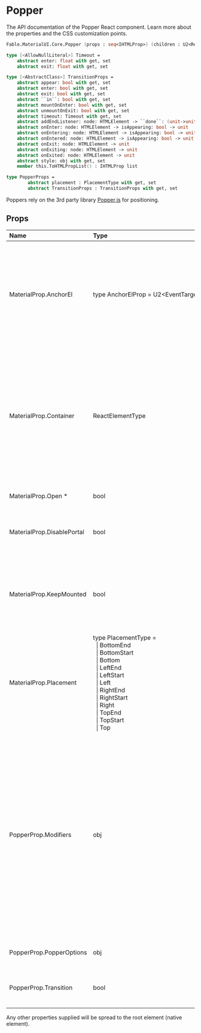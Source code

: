 # Popper

<p class="description">The API documentation of the Popper React component. Learn more about the properties and the CSS customization points.</p>

```fsharp
Fable.MaterialUI.Core.Popper (props : seq<IHTMLProp>) (children : U2<ReactElement list, (PopperProps->ReactElement)>) : ReactElement

type [<AllowNullLiteral>] Timeout =
    abstract enter: float with get, set
    abstract exit: float with get, set

type [<AbstractClass>] TransitionProps =
    abstract appear: bool with get, set
    abstract enter: bool with get, set
    abstract exit: bool with get, set
    abstract ``in``: bool with get, set
    abstract mountOnEnter: bool with get, set
    abstract unmountOnExit: bool with get, set
    abstract timeout: Timeout with get, set
    abstract addEndListener: node: HTMLElement -> ``done``: (unit->unit) -> unit
    abstract onEnter: node: HTMLElement -> isAppearing: bool -> unit
    abstract onEntering: node: HTMLElement -> isAppearing: bool -> unit
    abstract onEntered: node: HTMLElement -> isAppearing: bool -> unit
    abstract onExit: node: HTMLElement -> unit
    abstract onExiting: node: HTMLElement -> unit
    abstract onExited: node: HTMLElement -> unit
    abstract style: obj with get, set
    member this.ToHTMLPropList() : IHTMLProp list

type PopperProps =
        abstract placement : PlacementType with get, set
        abstract TransitionProps : TransitionProps with get, set
```

Poppers rely on the 3rd party library [Popper.js](https://github.com/FezVrasta/popper.js) for positioning.

## Props

| Name | Type | Default | Description |
|:-----|:-----|:--------|:------------|
| <span class="prop-name">MaterialProp.AnchorEl</span> | <span class="prop-type">type&nbsp;AnchorElProp&nbsp;=&nbsp;U2&lt;EventTarget,&nbsp;unit&#8209;>EventTarget></span> |   | This is the DOM element, or a function that returns the DOM element, that may be used to set the position of the popover. The return value will passed as the reference object of the Popper instance. |
| <span class="prop-name">MaterialProp.Container</span> | <span class="prop-type">ReactElementType</span> |   | A node, component instance, or function that returns either. The `container` will passed to the Modal component. By default, it uses the body of the anchorEl's top-level document object, so it's simply `document.body` most of the time. |
| <span class="prop-name required">MaterialProp.Open *</span> | <span class="prop-type">bool</span> |   | If `true`, the popper is visible. |
| <span class="prop-name">MaterialProp.DisablePortal</span> | <span class="prop-type">bool</span> | <span class="prop-default">false</span> | Disable the portal behavior. The children stay within it's parent DOM hierarchy. |
| <span class="prop-name">MaterialProp.KeepMounted</span> | <span class="prop-type">bool</span> |   | Always keep the children in the DOM. This property can be useful in SEO situation or when you want to maximize the responsiveness of the Popper. |
| <span class="prop-name">MaterialProp.Placement</span> | <span class="prop-type">type&nbsp;PlacementType&nbsp;=<br>&nbsp;&nbsp;&#124;&nbsp;BottomEnd<br>&nbsp;&nbsp;&#124;&nbsp;BottomStart<br>&nbsp;&nbsp;&#124;&nbsp;Bottom<br>&nbsp;&nbsp;&#124;&nbsp;LeftEnd<br>&nbsp;&nbsp;&#124;&nbsp;LeftStart<br>&nbsp;&nbsp;&#124;&nbsp;Left<br>&nbsp;&nbsp;&#124;&nbsp;RightEnd<br>&nbsp;&nbsp;&#124;&nbsp;RightStart<br>&nbsp;&nbsp;&#124;&nbsp;Right<br>&nbsp;&nbsp;&#124;&nbsp;TopEnd<br>&nbsp;&nbsp;&#124;&nbsp;TopStart<br>&nbsp;&nbsp;&#124;&nbsp;Top<br></span> | <span class="prop-default">PlacementType.Bottom</span> | Popper placement. |
| <span class="prop-name">PopperProp.Modifiers</span> | <span class="prop-type">obj</span> |   | Popper.js is based on a "plugin-like" architecture, most of its features are fully encapsulated "modifiers".<br>A modifier is a function that is called each time Popper.js needs to compute the position of the popper. For this reason, modifiers should be very performant to avoid bottlenecks. To learn how to create a modifier, [read the modifiers documentation](https://github.com/FezVrasta/popper.js/blob/master/docs/_includes/popper-documentation.md#modifiers--object). |
| <span class="prop-name">PopperProp.PopperOptions</span> | <span class="prop-type">obj</span> |   | Options provided to the [`popper.js`](https://github.com/FezVrasta/popper.js) instance. |
| <span class="prop-name">PopperProp.Transition</span> | <span class="prop-type">bool</span> | <span class="prop-default">false</span> | Help supporting a react-transition-group/Transition component. |

Any other properties supplied will be spread to the root element (native element).

<!--## Demos-->

<!--- [Autocomplete](/demos/autocomplete/)-->
<!--- [Menus](/demos/menus/)-->
<!--- [Popper](/utils/popper/)-->

